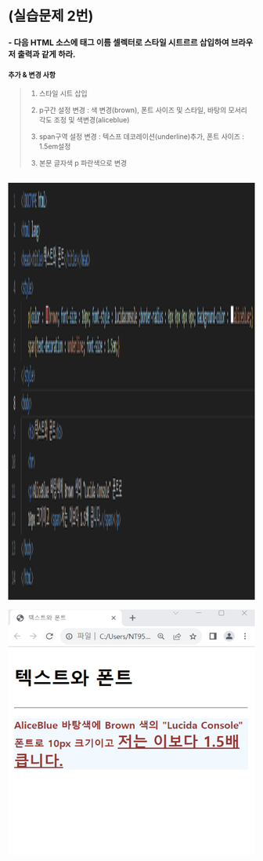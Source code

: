# (실습문제 2번)

### - 다음 HTML 소스에 태그 이름 셀렉터로 스타일 시트르르 삽입하여 브라우저 출력과 같게 하라.


 #### 추가 & 변경 사항

>    1. 스타일 시트 삽입
>    >
>    2. p구간 설정 변경 : 색 변경(brown), 폰트 사이즈 및 스타일, 바탕의 모서리 각도 조정 및 색변경(aliceblue)
>    >
>    3. span구역 설정 변경 : 텍스프 데코레이션(underline)추가, 폰트 사이즈 : 1.5em설정
>    >
>    3. 본문 글자색 p 파란색으로 변경

<br><img src="1.png" width="1000" height="850" title="px(픽셀) 크기 설정" alt="1번 이미지"></img><br/>
<br><img src="2.png" width="1000" height="500" title="px(픽셀) 크기 설정" alt="1번 이미지"></img><br/>
